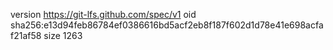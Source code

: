 version https://git-lfs.github.com/spec/v1
oid sha256:e13d94feb86784ef0386616bd5acf2eb8f187f602d1d78e41e698acfaf21af58
size 1263
